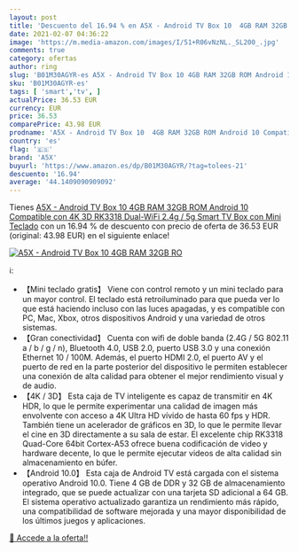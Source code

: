 ```yaml
---
layout: post
title: 'Descuento del 16.94 % en A5X - Android TV Box 10  4GB RAM 32GB RO'
date: 2021-02-07 04:36:22
image: 'https://m.media-amazon.com/images/I/51+R06vNzNL._SL200_.jpg'
comments: true
category: ofertas
author: ring
slug: 'B01M30AGYR-es A5X - Android TV Box 10 4GB RAM 32GB ROM Android 10...'
sku: 'B01M30AGYR-es'
tags: [ 'smart','tv', ]
actualPrice: 36.53 EUR
currency: EUR
price: 36.53
comparePrice: 43.98 EUR
prodname: 'A5X - Android TV Box 10  4GB RAM 32GB ROM Android 10 Compatible con 4K 3D  RK3318 Dual-WiFi 2.4g / 5g Smart TV Box con Mini Teclado'
country: 'es'
flag: '🇪🇸'
brand: 'A5X'
buyurl: 'https://www.amazon.es/dp/B01M30AGYR/?tag=tolees-21'
descuento: '16.94'
average: '44.1409090909092'
---
```


Tienes [A5X - Android TV Box 10  4GB RAM 32GB ROM Android 10 Compatible con 4K 3D  RK3318 Dual-WiFi 2.4g / 5g Smart TV Box con Mini Teclado](https://www.amazon.es/dp/B01M30AGYR/?tag=tolees-21) con un 16.94 % de descuento con precio de oferta de 36.53 EUR (original: 43.98 EUR) en el siguiente enlace!

[![A5X - Android TV Box 10  4GB RAM 32GB RO](https://m.media-amazon.com/images/I/51+R06vNzNL._SL200_.jpg)](https://www.amazon.es/dp/B01M30AGYR/?tag=tolees-21)

ℹ️:

- 【Mini teclado gratis】 Viene con control remoto y un mini teclado para un mayor control. El teclado está retroiluminado para que pueda ver lo que está haciendo incluso con las luces apagadas, y es compatible con PC, Mac, Xbox, otros dispositivos Android y una variedad de otros sistemas.
- 【Gran conectividad】 Cuenta con wifi de doble banda (2.4G / 5G 802.11 a / b / g / n), Bluetooth 4.0, USB 2.0, puerto USB 3.0 y una conexión Ethernet 10 / 100M. Además, el puerto HDMI 2.0, el puerto AV y el puerto de red en la parte posterior del dispositivo le permiten establecer una conexión de alta calidad para obtener el mejor rendimiento visual y de audio.
- 【4K / 3D】 Esta caja de TV inteligente es capaz de transmitir en 4K HDR, lo que le permite experimentar una calidad de imagen más envolvente con acceso a 4K Ultra HD vívido de hasta 60 fps y HDR. También tiene un acelerador de gráficos en 3D, lo que le permite llevar el cine en 3D directamente a su sala de estar. El excelente chip RK3318 Quad-Core 64bit Cortex-A53 ofrece buena codificación de video y hardware decente, lo que le permite ejecutar videos de alta calidad sin almacenamiento en búfer.
- 【Android 10.0】 Esta caja de Android TV está cargada con el sistema operativo Android 10.0. Tiene 4 GB de DDR y 32 GB de almacenamiento integrado, que se puede actualizar con una tarjeta SD adicional a 64 GB. El sistema operativo actualizado garantiza un rendimiento más rápido, una compatibilidad de software mejorada y una mayor disponibilidad de los últimos juegos y aplicaciones.

[🛒 Accede a la oferta!!](https://www.amazon.es/dp/B01M30AGYR/?tag=tolees-21)
